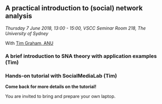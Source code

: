 ## A practical introduction to (social) network analysis

*Thursday 7 June 2018, 13:00 - 15:00, VSCC Seminar Room 218, The University of Sydney*

With [Tim Graham, ANU](https://researchers.anu.edu.au/researchers/graham-tj)

###  A brief introduction to SNA theory with application examples (Tim)

### Hands-on tutorial with SocialMediaLab (Tim)

**Come back for more details on the tutorial!**

You are invited to bring and prepare your own laptop.
